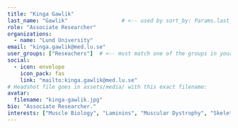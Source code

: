 ```yaml
---
title: "Kinga Gawlik"
last_name: "Gawlik"                 # <-- used by sort_by: Params.last_name
role: "Associate Researcher"
organizations:
  - name: "Lund University"
email: "kinga.gawlik@med.lu.se"
user_groups: ["Reseachers"]  # <-- must match one of the groups in your People page
social:
  - icon: envelope
    icon_pack: fas
    link: "mailto:kinga.gawlik@med.lu.se"
# Headshot file goes in assets/media/ with this exact filename:
avatar:
  filename: "kinga-gawlik.jpg"
bio: "Associate Researcher."
interests: ["Muscle Biology", "Laminins", "Muscular Dystrophy", "Skeletal Muscle"]
---
```

